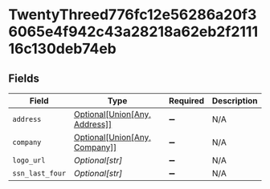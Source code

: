 # TwentyThreed776fc12e56286a20f36065e4f942c43a28218a62eb2f211116c130deb74eb


## Fields

| Field                                                                                                                                    | Type                                                                                                                                     | Required                                                                                                                                 | Description                                                                                                                              |
| ---------------------------------------------------------------------------------------------------------------------------------------- | ---------------------------------------------------------------------------------------------------------------------------------------- | ---------------------------------------------------------------------------------------------------------------------------------------- | ---------------------------------------------------------------------------------------------------------------------------------------- |
| `address`                                                                                                                                | [Optional[Union[Any, Address]]](../../models/shared/twentythreed776fc12e56286a20f36065e4f942c43a28218a62eb2f211116c130deb74ebaddress.md) | :heavy_minus_sign:                                                                                                                       | N/A                                                                                                                                      |
| `company`                                                                                                                                | [Optional[Union[Any, Company]]](../../models/shared/twentythreed776fc12e56286a20f36065e4f942c43a28218a62eb2f211116c130deb74ebcompany.md) | :heavy_minus_sign:                                                                                                                       | N/A                                                                                                                                      |
| `logo_url`                                                                                                                               | *Optional[str]*                                                                                                                          | :heavy_minus_sign:                                                                                                                       | N/A                                                                                                                                      |
| `ssn_last_four`                                                                                                                          | *Optional[str]*                                                                                                                          | :heavy_minus_sign:                                                                                                                       | N/A                                                                                                                                      |